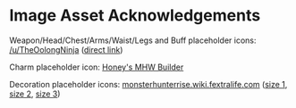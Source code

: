 # Image Asset Acknowledgements

Weapon/Head/Chest/Arms/Waist/Legs and Buff placeholder icons: [/u/TheOolongNinja](https://www.reddit.com/r/MonsterHunter/comments/2thxoz/here_i_compiled_a_set_of_higher_resolution_icons/) ([direct link](http://www.mediafire.com/file/12ksq7kxc01oogd/Monster_Hunter_Vector_Icons.zip/file))

Charm placeholder icon: [Honey's MHW Builder](https://honeyhunterworld.com/mhwbi/)

Decoration placeholder icons: [monsterhunterrise.wiki.fextralife.com](https://monsterhunterrise.wiki.fextralife.com/Monster+Hunter+Rise+Wiki) ([size 1](https://monsterhunterrise.wiki.fextralife.com/file/Monster-Hunter-Rise/gem_level_1_icon_monster_hunter_rise_wiki_guide_24px.png), [size 2](https://monsterhunterrise.wiki.fextralife.com/file/Monster-Hunter-Rise/gem_level_2_icon_monster_hunter_rise_wiki_guide_24px.png), [size 3](https://monsterhunterrise.wiki.fextralife.com/file/Monster-Hunter-Rise/gem_level_3_icon_monster_hunter_rise_wiki_guide_24px.png))

